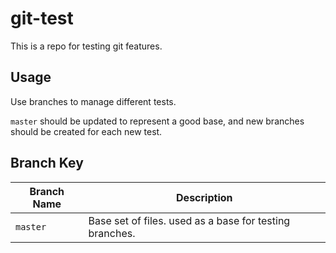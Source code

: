 git-test
========

This is a repo for testing git features.

Usage
-----

Use branches to manage different tests.

`master` should be updated to represent a good base, and new branches should be created for each new test.

Branch Key
----------

Branch Name | Description
----------- | -----------
`master`    | Base set of files. used as a base for testing branches.
